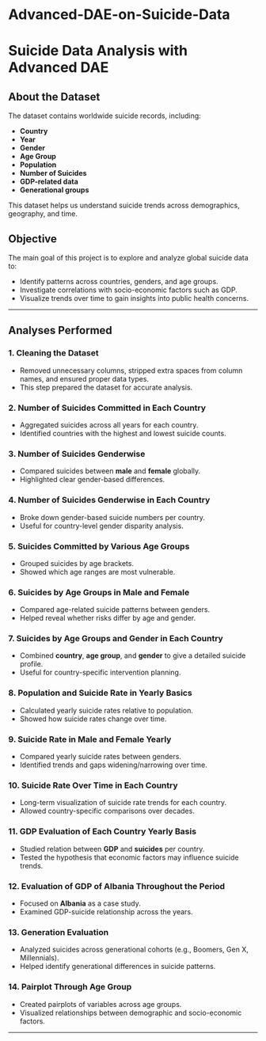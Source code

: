 # Advanced-DAE-on-Suicide-Data


# Suicide Data Analysis with Advanced DAE

##  About the Dataset
The dataset contains worldwide suicide records, including:
- **Country**
- **Year**
- **Gender**
- **Age Group**
- **Population**
- **Number of Suicides**
- **GDP-related data**
- **Generational groups**

This dataset helps us understand suicide trends across demographics, geography, and time.

## Objective
The main goal of this project is to explore and analyze global suicide data to:
- Identify patterns across countries, genders, and age groups.
- Investigate correlations with socio-economic factors such as GDP.
- Visualize trends over time to gain insights into public health concerns.

---

##  Analyses Performed

### 1. Cleaning the Dataset
- Removed unnecessary columns, stripped extra spaces from column names, and ensured proper data types.
- This step prepared the dataset for accurate analysis.

### 2. Number of Suicides Committed in Each Country
- Aggregated suicides across all years for each country.
- Identified countries with the highest and lowest suicide counts.

### 3. Number of Suicides Genderwise
- Compared suicides between **male** and **female** globally.
- Highlighted clear gender-based differences.

### 4. Number of Suicides Genderwise in Each Country
- Broke down gender-based suicide numbers per country.
- Useful for country-level gender disparity analysis.

### 5. Suicides Committed by Various Age Groups
- Grouped suicides by age brackets.
- Showed which age ranges are most vulnerable.

### 6. Suicides by Age Groups in Male and Female
- Compared age-related suicide patterns between genders.
- Helped reveal whether risks differ by age and gender.

### 7. Suicides by Age Groups and Gender in Each Country
- Combined **country**, **age group**, and **gender** to give a detailed suicide profile.
- Useful for country-specific intervention planning.

### 8. Population and Suicide Rate in Yearly Basics
- Calculated yearly suicide rates relative to population.
- Showed how suicide rates change over time.

### 9. Suicide Rate in Male and Female Yearly
- Compared yearly suicide rates between genders.
- Identified trends and gaps widening/narrowing over time.

### 10. Suicide Rate Over Time in Each Country
- Long-term visualization of suicide rate trends for each country.
- Allowed country-specific comparisons over decades.

### 11. GDP Evaluation of Each Country Yearly Basis
- Studied relation between **GDP** and **suicides** per country.
- Tested the hypothesis that economic factors may influence suicide trends.

### 12. Evaluation of GDP of Albania Throughout the Period
- Focused on **Albania** as a case study.
- Examined GDP-suicide relationship across the years.

### 13. Generation Evaluation
- Analyzed suicides across generational cohorts (e.g., Boomers, Gen X, Millennials).
- Helped identify generational differences in suicide patterns.

### 14. Pairplot Through Age Group
- Created pairplots of variables across age groups.
- Visualized relationships between demographic and socio-economic factors.

---


